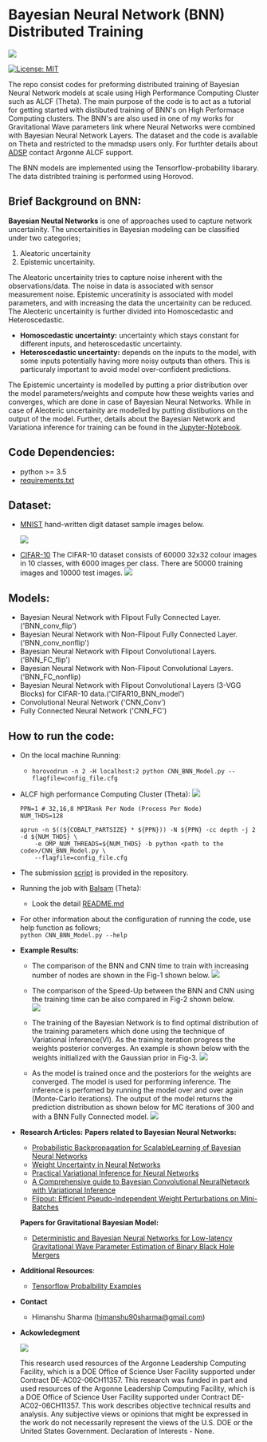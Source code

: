 # Bayesian Neural Network (BNN) Distributed Training

![](/misc/Repo_Logo.png)

[![License: MIT](https://img.shields.io/badge/License-MIT-yellow.svg)](https://opensource.org/licenses/MIT)

The repo consist codes for preforming distributed training of Bayesian Neural Network models at scale using 
High Performance Computing Cluster such as ALCF (Theta). The main purpose of the code is to act as a tutorial for getting 
started with distibuted training of BNN's on High Performace Computing clusters. The BNN's are also used in one of my works for Gravitational Wave parameters link where Neural Networks were combined with Bayesian Neural Network Layers. The dataset and the code is available on Theta and restricted to the mmadsp users only. For furthter details about [ADSP](https://www.alcf.anl.gov/science/adsp-allocation-program) contact Argonne ALCF support.

The BNN models are implemented using the Tensorflow-probability libarary. The data distribted training is performed using Horovod.

## **Brief Background on BNN:**
**Bayesian Neutal Networks** is one of approaches used to capture network uncertainity. The uncertainities in Bayesian modeling can be classified under two categories; 

1. Aleatoric uncertainity 
2. Epistemic uncertainity. 

The Aleatoric uncertainity tries to capture noise inherent with the observations/data. The noise in data is associated with sensor measurement noise. Epistemic unceratinity is associated with model parameters, and with increasing the data the uncertainity can be reduced. The Aleoteric uncertainity is further divided into  Homoscedastic and Heteroscedastic.
- **Homoscedastic uncertainty:** uncertainty which stays constant for different inputs, and heteroscedastic uncertainty.  
- **Heteroscedastic uncertainty:** depends on the inputs to the model, with some inputs potentially having more noisy outputs than others. This is particuraly important to avoid model over-confident predictions. 


The Epistemic uncertainty is modelled by putting a prior distribution over the model parameters/weights and compute how these weights varies and converges, which are done in case of Bayesian Neural Networks. While in case of Aleoteric uncertainity are modelled by putting distibutions on the output of the model.
Further, details about the Bayesian Network and Variationa inference for training can be found in the [Jupyter-Notebook](src/VariationalInferenceNotebook.ipynb).

## **Code Dependencies:**
 + python >= 3.5
 + [requirements.txt](requirements.txt)

## **Dataset:** 
 + [MNIST](http://yann.lecun.com/exdb/mnist/) hand-written digit dataset sample images below.

     ![](misc/MNIST_DataSamples.png)
 
 + [CIFAR-10](https://www.cs.toronto.edu/~kriz/cifar.html) The CIFAR-10 dataset consists of 60000 32x32 colour images in 10 classes, with 6000 images per class. There are 50000 training images and 10000 test images.
      ![](misc/CIFAR10_Sample.png)
  

## **Models:** 
  + Bayesian Neural Network with Flipout Fully Connected Layer.('BNN_conv_flip')
  + Bayesian Neural Network with Non-Flipout Fully Connected Layer.('BNN_conv_nonflip')
  + Bayesian Neural Network with Flipout Convolutional Layers.('BNN_FC_flip')
  + Bayesian Neural Network with Non-Flipout Convolutional Layers.('BNN_FC_nonflip)
  + Bayesian Neural Network with Flipout Convolutional Layers (3-VGG Blocks) for CIFAR-10 data.('CIFAR10_BNN_model')
  + Convolutional Neural Network ('CNN_Conv')
  + Fully Connected Neural Network ('CNN_FC')


## **How to run the code:**
   - On the local machine Running:  
        + `horovodrun -n 2 -H localhost:2 python CNN_BNN_Model.py --flagfile=config_file.cfg`

   - ALCF high performance Computing Cluster (Theta): 
   ![](misc/Theta1600x900.jpg) 
         
        ```
        PPN=1 # 32,16,8 MPIRank Per Node (Process Per Node)
        NUM_THDS=128

        aprun -n $((${COBALT_PARTSIZE} * ${PPN})) -N ${PPN} -cc depth -j 2 -d ${NUM_THDS} \
            -e OMP_NUM_THREADS=${NUM_THDS} -b python <path to the code>/CNN_BNN_Model.py \
            --flagfile=config_file.cfg
        ```

- The submission [script](/src/RUN_ScriptBNN/run_script.sh) is provided in the repository.

- Running the job with [Balsam](https://www.alcf.anl.gov/support-center/theta/balsam) (Theta):
    + Look the detail [README.md](BalsamJobCreation/Readme.md)
    
- For other information about the configuration of running the code, use help function as follows;  
`python CNN_BNN_Model.py --help`

        

- **Example Results:**  
    - The comparison of the BNN and CNN time to train with increasing number of nodes are shown in the Fig-1 shown below.
    ![](misc/Demo_Timing_PlotBNN_CNNComparison.png)
    
    - The comparison of the Speed-Up between the BNN and CNN using the training time can be also compared in Fig-2 shown below.   
    ![](misc/Demo_SpeedUp_PlotBNN_CNNComparison.png)

    - The training of the Bayesian Network is to find optimal distribution of the training parameters which done using the technique of Variational Inference(VI). As the training iteration progress the weights posterior converges. An example is shown below with the weights initialized with the Gaussian prior in Fig-3.
    ![](misc/Repo_Weights_Updates.png)
    
    - As the model is trained once and the posteriors for the weights are converged. The model is used for performing inference. The inference is perfomed by running the model over and over again (Monte-Carlo iterations). The output of the model returns the prediction distribution as shown below for MC iterations of 300 and with a BNN Fully Connected model.
    ![](misc/Repo_DemoResults_FC_layer_combine.png)


- **Research Articles:**
    **Papers related to Bayesian Neural Networks:**
    + [Probabilistic Backpropagation for ScalableLearning of Bayesian Neural Networks](http://proceedings.mlr.press/v37/hernandez-lobatoc15.pdf) 
    + [Weight Uncertainty in Neural Networks](https://arxiv.org/abs/1505.05424)
    + [Practical Variational Inference for Neural Networks](https://papers.nips.cc/paper/4329-practical-variational-inference-for-neural-networks)
    + [A Comprehensive guide to Bayesian Convolutional NeuralNetwork with Variational Inference](https://arxiv.org/pdf/1901.02731.pdf)
    + [Flipout: Efficient Pseudo-Independent Weight Perturbations on Mini-Batches](https://arxiv.org/abs/1803.04386)
    
    **Papers for Gravitational Bayesian Model:**
     + [Deterministic and Bayesian Neural Networks for Low-latency Gravitational Wave Parameter Estimation of Binary Black Hole Mergers](https://arxiv.org/abs/1903.01998)


- **Additional Resources**:
    + [Tensorflow Probalbility Examples](https://github.com/tensorflow/probability/blob/master/tensorflow_probability/examples)



- **Contact**
  + Himanshu Sharma (himanshu90sharma@gmail.com)

- **Ackowledegment** 

    ![](misc/ANL_RGB-01.png) 

    This research used resources of the Argonne Leadership Computing Facility, which is a DOE Office of Science User Facility supported under Contract DE-AC02-06CH11357. This research was funded in part and used resources of the Argonne Leadership Computing Facility, which is a DOE Office of Science User Facility supported under Contract DE-AC02-06CH11357. This work describes objective technical results and analysis. Any subjective views or opinions that might be expressed in the work do not necessarily represent the views of the U.S. DOE or the United States Government. Declaration of Interests - None.


